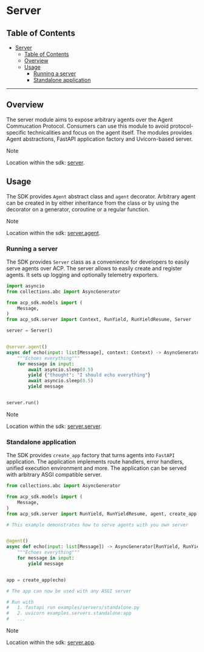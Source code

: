 # Server

<!-- TOC -->
## Table of Contents
- [Server](#server)
  - [Table of Contents](#table-of-contents)
  - [Overview](#overview)
  - [Usage](#usage)
    - [Running a server](#running-a-server)
    - [Standalone application](#standalone-application)
<!-- /TOC -->

---

## Overview

The server module aims to expose arbitrary agents over the Agent Commucation Protocol. Consumers can use this module to avoid protocol-specific technicalities and focus on the agent itself. The modules provides Agent abstractions, FastAPI application factory and Uvicorn-based server.

> [!NOTE]
>
> Location within the sdk: [server](/python/src/acp_sdk/server).

## Usage

The SDK provides `Agent` abstract class and `agent` decorator. Arbitrary agent can be created in by either inheritance from the class or by using the decorator on a generator, coroutine or a regular function.

> [!NOTE]
>
> Location within the sdk: [server.agent](/python/src/acp_sdk/server/agent.py).

### Running a server

The SDK provides `Server` class as a convenience for developers to easily serve agents over ACP. The server allows to easily create and register agents. It sets up logging and optionally telemetry exporters.

<!-- embedme python/examples/servers/echo.py -->

```py
import asyncio
from collections.abc import AsyncGenerator

from acp_sdk.models import (
    Message,
)
from acp_sdk.server import Context, RunYield, RunYieldResume, Server

server = Server()


@server.agent()
async def echo(input: list[Message], context: Context) -> AsyncGenerator[RunYield, RunYieldResume]:
    """Echoes everything"""
    for message in input:
        await asyncio.sleep(0.5)
        yield {"thought": "I should echo everything"}
        await asyncio.sleep(0.5)
        yield message


server.run()
```

> [!NOTE]
>
> Location within the sdk: [server.server](/python/src/acp_sdk/server/server.py).

### Standalone application

The SDK provides `create_app` factory that turns agents into `FastAPI` application. The application implements route handlers, error handlers, unified execution environment and more. The application can be served with arbitrary ASGI compatible server.

<!-- embedme python/examples/servers/standalone.py -->

```py
from collections.abc import AsyncGenerator

from acp_sdk.models import (
    Message,
)
from acp_sdk.server import RunYield, RunYieldResume, agent, create_app

# This example demonstrates how to serve agents with you own server


@agent()
async def echo(input: list[Message]) -> AsyncGenerator[RunYield, RunYieldResume]:
    """Echoes everything"""
    for message in input:
        yield message


app = create_app(echo)

# The app can now be used with any ASGI server

# Run with
#   1. fastapi run examples/servers/standalone.py
#   2. uvicorn examples.servers.standalone:app
#   ...

```

> [!NOTE]
>
> Location within the sdk: [server.app](/python/src/acp_sdk/server/app.py).

